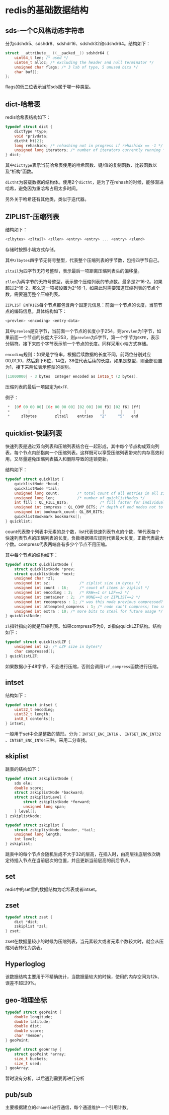 # redis的基础数据结构

## sds-一个C风格动态字符串

分为sdshdr5、sdshdr8、sdshdr16、sdshdr32和sdshdr64。结构如下：

~~~c
struct __attribute__ ((__packed__)) sdshdr64 {
    uint64_t len; /* used */
    uint64_t alloc; /* excluding the header and null terminator */
    unsigned char flags; /* 3 lsb of type, 5 unused bits */
    char buf[];
};
~~~

flags的低三位表示当前sds属于哪一种类型。

## dict-哈希表

redis哈希表结构如下：

~~~c
typedef struct dict {
    dictType *type;
    void *privdata;
    dictht ht[2];
    long rehashidx; /* rehashing not in progress if rehashidx == -1 */
    unsigned long iterators; /* number of iterators currently running */
} dict;
~~~

其中`dictType`表示当前哈希表使用的哈希函数、键/值的复制函数、比较函数以及“析构”函数。

`dictht`为装载数据的结构体。使用2个`dictht`，是为了在rehash的时候，能够渐进哈希，避免因为重哈希占用太多时间。

另外关于哈希还有其他类，类似于迭代器。

## ZIPLIST-压缩列表

结构如下：

~~~c
<zlbytes> <zltail> <zllen> <entry> <entry> ... <entry> <zlend>
~~~

存储时按照小端方式存储。

其中`zlbytes`四字节无符号整型，代表整个压缩列表的字节数，包括四字节自己。

`zltail`为四字节无符号整型，表示最后一项距离压缩列表头的偏移量。

`zllen`为两字节的无符号整型，表示整个压缩列表的节点数。最多是2\^16-2。如果超过2\^16-2，那么这一项被设置为2\^16-1，如果此时需要知道压缩列表的节点个数，需要遍历整个压缩列表。

`ZIPLIST ENTRIES`每个节点都包含两个固定元信息：前面一个节点的长度，当前节点的编码信息。具体结构如下：

~~~c
<prevlen> <encoding> <entry-data>
~~~

其中`prevlen`是变字节，当前面一个节点的长度小于254，则`prevlen`为1字节，如果前面一个节点的长度大于253，则`prevlen`为5字节，第一个字节为`0XFE`，表示分隔符。接下来四个字节表示前一个节点的长度。同样采用小端方式存储。

`encoding`规则：如果是字符串，根据后续数据的长度不同，前两位分别对应00,01,10，然后剩下6位，14位，38位代表后续的长度。如果是整型，则全部设置为1，接下来两位表示整型的类别。

~~~c
|11000000| - 3 bytes  Integer encoded as int16_t (2 bytes).
~~~

压缩列表的最后一项固定为`0xFF`.

例子：

~~~c
 *  [0f 00 00 00] [0c 00 00 00] [02 00] [00 f3] [02 f6] [ff]
 *        |             |          |       |       |     |
 *     zlbytes        zltail    entries   "2"     "5"   end
~~~

## quicklist-快速列表

快速列表是通过双向列表和压缩列表结合在一起形成，其中每个节点构成双向列表，每个节点内部指向一个压缩列表。这样既可以享受压缩列表带来的内存高效利用，又尽量避免压缩列表插入和删除导致的连锁更新。

结构如下：

~~~c
typedef struct quicklist {
    quicklistNode *head;
    quicklistNode *tail;
    unsigned long count;        /* total count of all entries in all ziplists */
    unsigned long len;          /* number of quicklistNodes */
    int fill : QL_FILL_BITS;              /* fill factor for individual nodes */
    unsigned int compress : QL_COMP_BITS; /* depth of end nodes not to compress;0=off */
    unsigned int bookmark_count: QL_BM_BITS;
    quicklistBookmark bookmarks[];
} quicklist;
~~~

count代表整个列表中元素的总个数，list代表快速列表节点的个数，fill代表每个快速列表节点的压缩列表的长度，负数根据相应规则代表最大长度，正数代表最大个数。compress代表两端各有多少个节点不用压缩。

其中每个节点的结构如下：

~~~c
typedef struct quicklistNode {
    struct quicklistNode *prev;
    struct quicklistNode *next;
    unsigned char *zl;
    unsigned int sz;             /* ziplist size in bytes */
    unsigned int count : 16;     /* count of items in ziplist */
    unsigned int encoding : 2;   /* RAW==1 or LZF==2 */
    unsigned int container : 2;  /* NONE==1 or ZIPLIST==2 */
    unsigned int recompress : 1; /* was this node previous compressed? */
    unsigned int attempted_compress : 1; /* node can't compress; too small */
    unsigned int extra : 10; /* more bits to steal for future usage */
} quicklistNode;
~~~

`zl`指针指向的就是压缩列表。如果compress不为0，zl指向quickLZF结构。结构如下：

~~~c
typedef struct quicklistLZF {
    unsigned int sz; /* LZF size in bytes*/
    char compressed[];
} quicklistLZF;
~~~

如果数据小于48字节，不会进行压缩，否则会调用`lzf_compress`函数进行压缩。

## intset

结构如下：

~~~c
typedef struct intset {
    uint32_t encoding;
    uint32_t length;
    int8_t contents[];
} intset;
~~~

一般用于set中全是整数的情形。分为：`INTSET_ENC_INT16` 、 `INTSET_ENC_INT32 `、`INTSET_ENC_INT64`三种。采用二分查找。

## skiplist

跳表的结构如下：

~~~c
typedef struct zskiplistNode {
    sds ele;
    double score;
    struct zskiplistNode *backward;
    struct zskiplistLevel {
        struct zskiplistNode *forward;
        unsigned long span;
    } level[];
} zskiplistNode;

typedef struct zskiplist {
    struct zskiplistNode *header, *tail;
    unsigned long length;
    int level;
} zskiplist;
~~~

跳表中的每个节点会随机生成不大于32的层高，在插入时，由高层往底层依次确定待插入节点在当前层次的位置，并且更新当前层高的前后节点。

## set

redis中的set里的数据结构为哈希表或者intset。

## zset

~~~c
typedef struct zset {
    dict *dict;
    zskiplist *zsl;
} zset;
~~~

zset在数据量较小的时候为压缩列表，当元素较大或者元素个数较大时，就会从压缩列表转化为跳表。

## Hyperloglog

该数据结构主要用于不精确统计，当数据量较大的时候，使用的内存空间为12k、误差不超过9%。

## geo-地理坐标

~~~c
typedef struct geoPoint {
    double longitude;
    double latitude;
    double dist;
    double score;
    char *member;
} geoPoint;

typedef struct geoArray {
    struct geoPoint *array;
    size_t buckets;
    size_t used;
} geoArray;
~~~

暂时没有分析，以后遇到需要再进行分析

## pub/sub

主要根据建立的`channel`进行通信，每个通道维护一个引用计数。